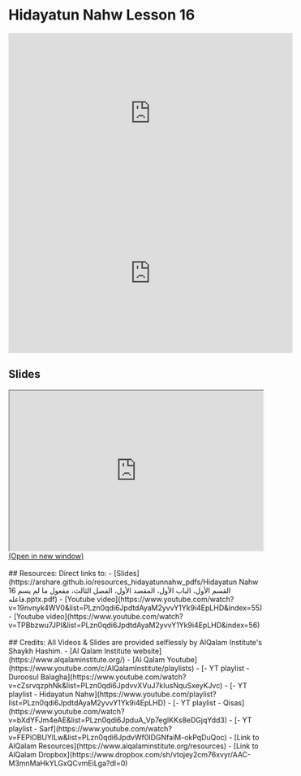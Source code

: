 # Hidayatun Nahw Lesson 16

<iframe width="560" height="315" src="https://www.youtube-nocookie.com/embed/19nvnyk4WV0?start=0" frameborder="0" allow="accelerometer; autoplay; encrypted-media; gyroscope; picture-in-picture" allowfullscreen="allowfullscreen"></iframe><BR>

<iframe width="560" height="315" src="https://www.youtube-nocookie.com/embed/TPBbzwu7JPI?start=0" frameborder="0" allow="accelerometer; autoplay; encrypted-media; gyroscope; picture-in-picture" allowfullscreen="allowfullscreen"></iframe><BR>

<h2>Slides</h2>
<div>
    <object
    data='https://arshare.github.io/resources_hidayatunnahw_pdfs/Hidayatun Nahw 16 القسم الأول، الباب الأول، المقصد الأول، الفصل الثالث، مفعول ما لم يسم فاعله.pptx.pdf'
    type="application/pdf"
    width="560"
    height="315"
    >
    <iframe
        src='https://arshare.github.io/resources_hidayatunnahw_pdfs/Hidayatun Nahw 16 القسم الأول، الباب الأول، المقصد الأول، الفصل الثالث، مفعول ما لم يسم فاعله.pptx.pdf'
        width="500"
        height="315"
    >
    <p>This browser does not support PDF!</p>
    </iframe>
    </object>
</div>
<A HREF='https://arshare.github.io/resources_hidayatunnahw_pdfs/Hidayatun Nahw 16 القسم الأول، الباب الأول، المقصد الأول، الفصل الثالث، مفعول ما لم يسم فاعله.pptx.pdf' target=_>(Open in new window)</A>
<BR><BR>
## Resources:
Direct links to:
- [Slides](https://arshare.github.io/resources_hidayatunnahw_pdfs/Hidayatun Nahw 16 القسم الأول، الباب الأول، المقصد الأول، الفصل الثالث، مفعول ما لم يسم فاعله.pptx.pdf)
- [Youtube video](https://www.youtube.com/watch?v=19nvnyk4WV0&list=PLzn0qdi6JpdtdAyaM2yvvY1Yk9i4EpLHD&index=55)
- [Youtube video](https://www.youtube.com/watch?v=TPBbzwu7JPI&list=PLzn0qdi6JpdtdAyaM2yvvY1Yk9i4EpLHD&index=56)
<BR><BR>
## Credits:
All Videos & Slides are provided selflessly by AlQalam Institute's Shaykh Hashim.
- [Al Qalam Institute website](https://www.alqalaminstitute.org/)
- [Al Qalam Youtube](https://www.youtube.com/c/AlQalamInstitute/playlists)
- [- YT playlist - Duroosul Balagha](https://www.youtube.com/watch?v=cZsrvqzphNk&list=PLzn0qdi6JpdvvXVuJ7kIusNquSxeyKJvc)
- [- YT playlist - Hidayatun Nahw](https://www.youtube.com/playlist?list=PLzn0qdi6JpdtdAyaM2yvvY1Yk9i4EpLHD)
- [- YT playlist - Qisas](https://www.youtube.com/watch?v=bXdYFJm4eAE&list=PLzn0qdi6JpduA_Vp7eglKKs8eDGjqYdd3)
- [- YT playlist - Sarf](https://www.youtube.com/watch?v=FEPiOBUYlLw&list=PLzn0qdi6JpdvWf0IDGNfaiM-okPqDuQoc)
- [Link to AlQalam Resources](https://www.alqalaminstitute.org/resources)
- [Link to AlQalam Dropbox](https://www.dropbox.com/sh/vtojey2cm76xvyr/AAC-M3mnMaHkYLGxQCvmEiLga?dl=0)
